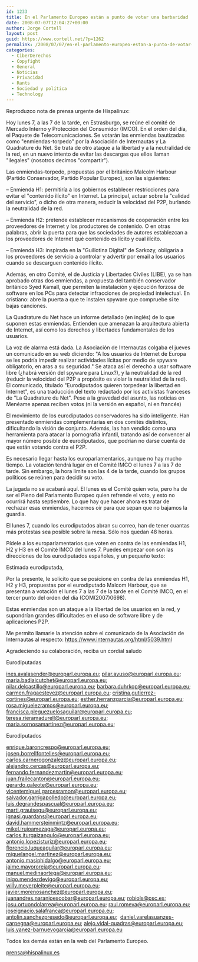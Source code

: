 ```yaml
---
id: 1233
title: En el Parlamento Europeo están a punto de votar una barbaridad
date: 2008-07-07T12:04:27+00:00
author: Jorge Cortell
layout: post
guid: https://www.cortell.net/?p=1262
permalink: /2008/07/07/en-el-parlamento-europeo-estan-a-punto-de-votar-una-barbaridad/
categories:
  - CiberDerechos
  - Copyfight
  - General
  - Noticias
  - Privacidad
  - Rants
  - Sociedad y polí­tica
  - Technology
---
```

Reproduzco nota de prensa urgente de Hispalinux:

Hoy lunes 7, a las 7 de la tarde, en Estrasburgo, se reúne el comité de Mercado Interno y Protección del Consumidor (IMCO). En el orden del día, el Paquete de Telecomunicaciones. Se votarán las enmiendas bautizadas como "enmiendas-torpedo" por la Asociación de Internautas y La Quadrature du Net. Se trata de otro ataque a la libertad y a la neutralidad de la red, en un nuevo intento de evitar las descargas que ellos llaman "ilegales" (nosotros decimos "compartir").

Las enmiendas-torpedo, propuestas por el británico Malcolm Harbour (Partido Conservador, Partido Popular Europeo), son las siguientes:

– Enmienda H1: permitiría a los gobiernos establecer restricciones para evitar el "contenido ilícito" en Internet. La principal, actuar sobre la "calidad del servicio", o dicho de otra manera, reducir la velocidad del P2P, burlando la neutralidad de la red.
  
– Enmienda H2: pretende establecer mecanismos de cooperación entre los proveedores de Internet y los productores de contenido. O en otras palabras, abrir la puerta para que las sociedades de autores establezcan a los proveedores de Internet qué contenido es lícito y cual ilícito.
  
– Enmienda H3: inspirada en la "Guillotina Digital" de Sarkozy, obligaría a los proveedores de servicio a controlar y advertir por email a los usuarios cuando se descarguen contenido ilícito.

Además, en otro Comité, el de Justicia y Libertades Civiles (LIBE), ya se han aprobado otras dos enmiendas, a propuesta del también conservador británico Syed Kamall, que permiten la instalación y ejecución forzosa de software en los PCs para detectar infracciones de propiedad intelectual. En cristiano: abre la puerta a que te instalen spyware que compruebe si te bajas canciones.

La Quadrature du Net hace un informe detallado (en inglés) de lo que suponen estas enmiendas. Entienden que amenazan la arquitectura abierta de Internet, así como los derechos y libertades fundamentales de los usuarios.

La voz de alarma está dada. La Asociación de Internautas colgaba el jueves un comunicado en su web diciendo: "A los usuarios de Internet de Europa se les podría impedir realizar actividades lícitas por medio de spyware obligatorio, en aras a su seguridad." Se ataca así el derecho a usar software libre (¿habrá versión del spyware para Linux?), y la neutralidad de la red (reducir la velocidad del P2P a propósito es violar la neutralidad de la red). El comunicado, titulado "Eurodiputados quieren torpedear la libertad en Internet", es una traducción del texto redactado por los activistas franceses de "La Quadrature du Net". Pese a la gravedad del asunto, las noticias en Menéame apenas reciben votos (ni la versión en español, ni en francés)

El movimiento de los eurodiputados conservadores ha sido inteligente. Han presentado enmiendas complementarias en dos comités distintos, dificultando la visión de conjunto. Además, las han vendido como una herramienta para atacar la pornografía infantil, tratando así de convencer al mayor número posible de eurodiputados, que podrían no darse cuenta de que están votando contra el P2P.

Es necesario llegar hasta los europarlamentarios, aunque no hay mucho tiempo. La votación tendrá lugar en el Comité IMCO el lunes 7 a las 7 de tarde. Sin embargo, la hora límite son las 4 de la tarde, cuando los grupos políticos se reúnen para decidir su voto.

La jugada no se acabará aquí. El lunes es el Comité quien vota, pero ha de ser el Pleno del Parlamento Europeo quien refrende el voto, y esto no ocurrirá hasta septiembre. Lo que hay que hacer ahora es tratar de rechazar esas enmiendas, hacernos oir para que sepan que no bajamos la guardia.

El lunes 7, cuando los eurodiputados abran su correo, han de tener cuantas más protestas sea posible sobre la mesa. Sólo nos quedan 48 horas.

Pídele a los europarlamentarios que voten en contra de las enmiendas H1, H2 y H3 en el Comité IMCO del lunes 7. Puedes empezar con son las direcciones de los eurodiputados españoles, y un pequeño texto:

Estimada eurodiputada,

Por la presente, le solicito que se posicione en contra de las enmiendas H1, H2 y H3, propuestas por el eurodiputado Malcom Harbour, que se presentan a votación el lunes 7 a las 7 de la tarde en el Comité IMCO, en el tercer punto del orden del día (COM(2007)0698).

Estas enmiendas son un ataque a la libertad de los usuarios en la red, y supondrían grandes dificultades en el uso de software libre y de aplicaciones P2P.

Me permito llamarle la atención sobre el comunicado de la Asociación de Internautas al respecto: https://www.internautas.org/html/5039.html

Agradeciendo su colaboración, reciba un cordial saludo

Eurodiputadas
  
ines.ayalasender@europarl.europa.eu; pilar.ayuso@europarl.europa.eu; maria.badiaicutchet@europarl.europa.eu; pilar.delcastillo@europarl.europa.eu; barbara.duhrkop@europarl.europa.eu; carmen.fragaestevez@europarl.europa.eu; cristina.gutierrez-cortines@europarl.europa.eu; esther.herranzgarcia@europarl.europa.eu; rosa.miguelezramos@europarl.europa.eu; francisca.pleguezuelosaguilar@europarl.europa.eu; teresa.rieramadurell@europarl.europa.eu; maria.sornosamartinez@europarl.europa.eu;

Eurodiputados
  
enrique.baroncrespo@europarl.europa.eu; josep.borrellfontelles@europarl.europa.eu; carlos.carnerogonzalez@europarl.europa.eu; alejandro.cercas@europarl.europa.eu; fernando.fernandezmartin@europarl.europa.eu; juan.frailecanton@europarl.europa.eu; gerardo.galeote@europarl.europa.eu; vicentemiguel.garcesramon@europarl.europa.eu; salvador.garrigapolledo@europarl.europa.eu; luis.degrandespascual@europarl.europa.eu; marti.grauisegu@europarl.europa.eu; ignasi.guardans@europarl.europa.eu;  david.hammersteinmintz@europarl.europa.eu; mikel.irujoamezaga@europarl.europa.eu; carlos.iturgaizangulo@europarl.europa.eu; antonio.lopezisturiz@europarl.europa.eu; florencio.luqueaguilar@europarl.europa.eu; miguelangel.martinez@europarl.europa.eu; antonio.masiphidalgo@europarl.europa.eu; jaime.mayororeja@europarl.europa.eu; manuel.medinaortega@europarl.europa.eu; inigo.mendezdevigo@europarl.europa.eu; willy.meyerpleite@europarl.europa.eu;  javier.morenosanchez@europarl.europa.eu; juanandres.naranjoescobar@europarl.europa.eu; robiols@psc.es; josu.ortuondolarrea@europarl.europa.eu; raul.romeva@europarl.europa.eu; joseignacio.salafranca@europarl.europa.eu; antolin.sanchezpresedo@europarl.europa.eu;  daniel.varelasuanzes-carpegna@europarl.europa.eu; alejo.vidal-quadras@europarl.europa.eu; luis.yanez-barnuevogarcia@europarl.europa.eu

Todos los demás están en la web del Parlamento Europeo.

prensa@hispalinux.es